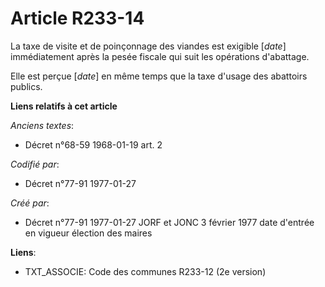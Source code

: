 # Article R233-14

La taxe de visite et de poinçonnage des viandes est exigible [*date*] immédiatement après la pesée fiscale qui suit les
opérations d'abattage.

Elle est perçue [*date*] en même temps que la taxe d'usage des abattoirs publics.

**Liens relatifs à cet article**

_Anciens textes_:

  - Décret n°68-59 1968-01-19 art. 2

_Codifié par_:

  - Décret n°77-91 1977-01-27

_Créé par_:

  - Décret n°77-91 1977-01-27 JORF et JONC 3 février 1977 date d'entrée en vigueur élection des maires

**Liens**:

  - TXT_ASSOCIE: Code des communes R233-12 (2e version)

